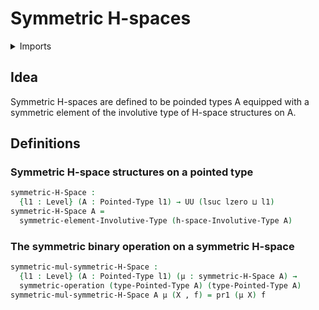 # Symmetric H-spaces

<details><summary>Imports</summary>
```agda
module structured-types.symmetric-h-spaces where
open import foundation.dependent-pair-types
open import foundation.symmetric-operations
open import foundation.universe-levels
open import structured-types.involutive-type-of-h-space-structures
open import structured-types.pointed-types
open import structured-types.symmetric-elements-involutive-types
open import univalent-combinatorics.2-element-types
```
</details>

## Idea

Symmetric H-spaces are defined to be poinded types A equipped with a symmetric element of the involutive type of H-space structures on A.

## Definitions

### Symmetric H-space structures on a pointed type

```agda
symmetric-H-Space :
  {l1 : Level} (A : Pointed-Type l1) → UU (lsuc lzero ⊔ l1)
symmetric-H-Space A =
  symmetric-element-Involutive-Type (h-space-Involutive-Type A)
```

### The symmetric binary operation on a symmetric H-space

```agda
symmetric-mul-symmetric-H-Space :
  {l1 : Level} (A : Pointed-Type l1) (μ : symmetric-H-Space A) →
  symmetric-operation (type-Pointed-Type A) (type-Pointed-Type A)
symmetric-mul-symmetric-H-Space A μ (X , f) = pr1 (μ X) f
```
